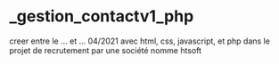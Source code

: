 # _gestion_contactv1_php 

 creer entre le ... et ... 04/2021 avec html, css, javascript, et php dans le projet de recrutement par une société nomme htsoft
